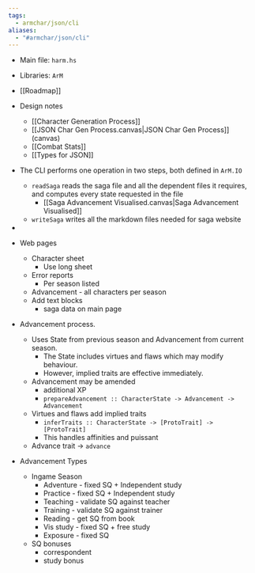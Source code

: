 ```yaml
---
tags:
  - armchar/json/cli
aliases:
  - "#armchar/json/cli"
---
```

+ Main file: `harm.hs`
+ Libraries: `ArM`
+ [[Roadmap]]
+ Design notes
	+ [[Character Generation Process]]
	+ [[JSON Char Gen Process.canvas|JSON Char Gen Process]] (canvas)
	+ [[Combat Stats]]
	+ [[Types for JSON]]

+ The CLI performs one operation in two steps, both defined in `ArM.IO`
	+ `readSaga` reads the saga file and all the dependent files it requires, and computes every state requested in the file
		+ [[Saga Advancement Visualised.canvas|Saga Advancement Visualised]]
	+ `writeSaga` writes all the markdown files needed for saga website
+ 

+ Web pages
	+ Character sheet
		+ Use long sheet
	+ Error reports
		+ Per season listed
	+ Advancement - all characters per season
	+ Add text blocks
		+ saga data on main page


+ Advancement process.
    + Uses State from previous season and Advancement from current season.
        + The State includes virtues and flaws which may modify behaviour.
        + However, implied traits are effective immediately.
    + Advancement may be amended
        + additional XP
        + `prepareAdvancement :: CharacterState -> Advancement -> Advancement`
    + Virtues and flaws add implied traits
        + `inferTraits :: CharacterState -> [ProtoTrait] -> [ProtoTrait]`
        + This handles affinities and puissant
    + Advance trait $\to$  `advance`
+ Advancement Types
	+ Ingame Season
		+ Adventure - fixed SQ + Independent study
		+ Practice - fixed SQ + Independent study
		+ Teaching - validate SQ against teacher
		+ Training - validate SQ against trainer
		+ Reading - get SQ from book
		+ Vis study - fixed SQ + free study
		+ Exposure - fixed SQ
	+ SQ bonuses
		+ correspondent
		+ study bonus
